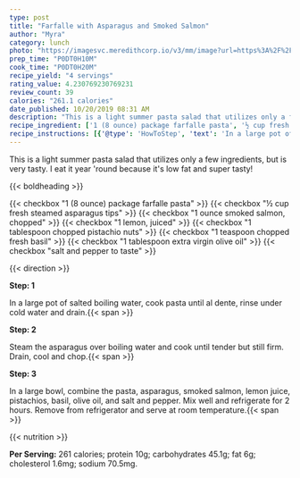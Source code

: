 ```yaml
---
type: post
title: "Farfalle with Asparagus and Smoked Salmon"
author: "Myra"
category: lunch
photo: "https://imagesvc.meredithcorp.io/v3/mm/image?url=https%3A%2F%2Fimages.media-allrecipes.com%2Fuserphotos%2F416255.jpg"
prep_time: "P0DT0H10M"
cook_time: "P0DT0H20M"
recipe_yield: "4 servings"
rating_value: 4.230769230769231
review_count: 39
calories: "261.1 calories"
date_published: 10/20/2019 08:31 AM
description: "This is a light summer pasta salad that utilizes only a few ingredients, but is very tasty. I eat it year 'round because it's low fat and super tasty!"
recipe_ingredient: ['1 (8 ounce) package farfalle pasta', '½ cup fresh steamed asparagus tips', '1 ounce smoked salmon, chopped', '1 lemon, juiced', '1 tablespoon chopped pistachio nuts', '1 teaspoon chopped fresh basil', '1 tablespoon extra virgin olive oil', 'salt and pepper to taste']
recipe_instructions: [{'@type': 'HowToStep', 'text': 'In a large pot of salted boiling water, cook pasta until al dente, rinse under cold water and drain.\n'}, {'@type': 'HowToStep', 'text': 'Steam the asparagus over boiling water and cook until tender but still firm. Drain, cool and chop.\n'}, {'@type': 'HowToStep', 'text': 'In a large bowl, combine the pasta, asparagus, smoked salmon, lemon juice, pistachios, basil, olive oil, and salt and pepper. Mix well and refrigerate for 2 hours. Remove from refrigerator and serve at room temperature.\n'}]
---
```


This is a light summer pasta salad that utilizes only a few ingredients, but is very tasty. I eat it year 'round because it's low fat and super tasty! 

{{< boldheading >}}

{{< checkbox "1 (8 ounce) package farfalle pasta" >}}
{{< checkbox "½ cup fresh steamed asparagus tips" >}}
{{< checkbox "1 ounce smoked salmon, chopped" >}}
{{< checkbox "1  lemon, juiced" >}}
{{< checkbox "1 tablespoon chopped pistachio nuts" >}}
{{< checkbox "1 teaspoon chopped fresh basil" >}}
{{< checkbox "1 tablespoon extra virgin olive oil" >}}
{{< checkbox "salt and pepper to taste" >}}


{{< direction >}}

**Step: 1**

In a large pot of salted boiling water, cook pasta until al dente, rinse under cold water and drain.{{< span >}}

**Step: 2**

Steam the asparagus over boiling water and cook until tender but still firm. Drain, cool and chop.{{< span >}}

**Step: 3**

In a large bowl, combine the pasta, asparagus, smoked salmon, lemon juice, pistachios, basil, olive oil, and salt and pepper. Mix well and refrigerate for 2 hours. Remove from refrigerator and serve at room temperature.{{< span >}}

{{< nutrition >}}

**Per Serving:** 261 calories; protein 10g; carbohydrates 45.1g; fat 6g; cholesterol 1.6mg; sodium 70.5mg.